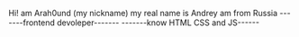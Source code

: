 Hi! 
am Arah0und (my nickname)
my real name is Andrey 
am from Russia
-------frontend devoleper-------
-------know HTML CSS and JS------
